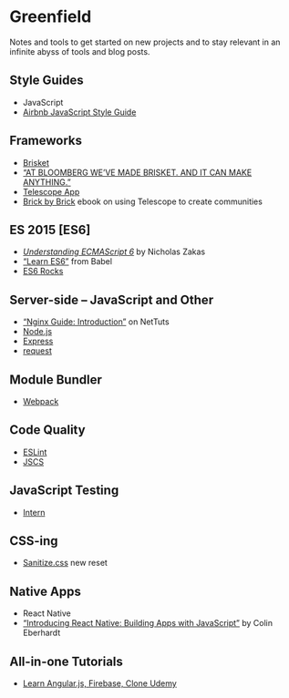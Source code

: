 # Greenfield
Notes and tools to get started on new projects and to stay relevant in an infinite abyss of tools and blog posts.

## Style Guides
* JavaScript
 * [Airbnb JavaScript Style Guide](https://github.com/airbnb/javascript/blob/master/README.md)


## Frameworks
* [Brisket](https://github.com/bloomberg/brisket)
 * [“AT BLOOMBERG WE’VE MADE BRISKET. AND IT CAN MAKE ANYTHING.”](http://www.bloomberg.com/company/2015-03-24/bloomberg-weve-made-brisket-can-make-anything/)
* [Telescope App](http://www.telescopeapp.org/)
 * [Brick by Brick](http://www.communitybuildingguide.com/chapters/00-introduction/) ebook on using Telescope to create communities


## ES 2015 [ES6]
* [_Understanding ECMAScript 6_](https://leanpub.com/understandinges6/read) by Nicholas Zakas
* [“Learn ES6”](http://babeljs.io/docs/learn-es6/) from Babel
* [ES6 Rocks](http://es6rocks.com/)


## Server-side – JavaScript and Other
* [“Nginx Guide: Introduction”](http://code.tutsplus.com/articles/nginx-guide-introduction--cms-21877) on NetTuts
* [Node.js](https://nodejs.org/)
* [Express](http://expressjs.com/)
* [request](https://www.npmjs.com/package/request)


## Module Bundler
* [Webpack](http://webpack.github.io/)


## Code Quality
* [ESLint](http://eslint.org/)
* [JSCS](http://jscs.info/)


## JavaScript Testing
* [Intern](https://theintern.github.io/)


## CSS-ing
* [Sanitize.css](http://jonathantneal.github.io/sanitize.css/) new reset


## Native Apps
* React Native
 * [“Introducing React Native: Building Apps with JavaScript”](http://www.raywenderlich.com/99473/introducing-react-native-building-apps-javascript) by Colin Eberhardt


## All-in-one Tutorials
* [Learn Angular.js, Firebase, Clone Udemy](https://code4startup.com/projects/ninja-learn-angularjs-firebase-by-cloning-udemy)
